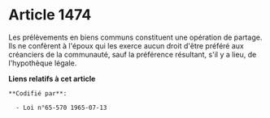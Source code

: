 # Article 1474

Les prélèvements en biens communs constituent une opération de partage. Ils ne confèrent à l'époux qui les exerce aucun droit
d'être préféré aux créanciers de la communauté, sauf la préférence résultant, s'il y a lieu, de l'hypothèque légale.

**Liens relatifs à cet article**

	**Codifié par**:

	  - Loi n°65-570 1965-07-13
